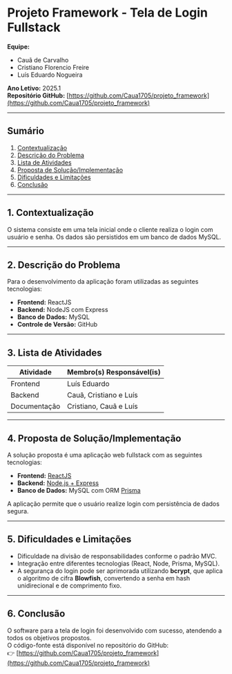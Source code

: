 # Projeto Framework - Tela de Login Fullstack

**Equipe:**  
- Cauã de Carvalho  
- Cristiano Florencio Freire  
- Luís Eduardo Nogueira  

**Ano Letivo:** 2025.1  
**Repositório GitHub:** [https://github.com/Caua1705/projeto_framework](https://github.com/Caua1705/projeto_framework)

---

## Sumário

1. [Contextualização](#1-contextualização)  
2. [Descrição do Problema](#2-descrição-do-problema)  
3. [Lista de Atividades](#3-lista-de-atividades)  
4. [Proposta de Solução/Implementação](#4-proposta-de-soluçãoimplementação)  
5. [Dificuldades e Limitações](#5-dificuldades-e-limitações)  
6. [Conclusão](#6-conclusão)

---

## 1. Contextualização

O sistema consiste em uma tela inicial onde o cliente realiza o login com usuário e senha. Os dados são persistidos em um banco de dados MySQL.

---

## 2. Descrição do Problema

Para o desenvolvimento da aplicação foram utilizadas as seguintes tecnologias:

- **Frontend:** ReactJS  
- **Backend:** NodeJS com Express  
- **Banco de Dados:** MySQL  
- **Controle de Versão:** GitHub

---

## 3. Lista de Atividades

| Atividade      | Membro(s) Responsável(is)        |
|----------------|----------------------------------|
| Frontend       | Luís Eduardo                     |
| Backend        | Cauã, Cristiano e Luís           |
| Documentação   | Cristiano, Cauã e Luís           |

---

## 4. Proposta de Solução/Implementação

A solução proposta é uma aplicação web fullstack com as seguintes tecnologias:

- **Frontend:** [ReactJS](https://react.dev/)
- **Backend:** [Node.js + Express](https://expressjs.com/pt-br/)
- **Banco de Dados:** MySQL com ORM [Prisma](https://www.prisma.io/)

A aplicação permite que o usuário realize login com persistência de dados segura.

---

## 5. Dificuldades e Limitações

- Dificuldade na divisão de responsabilidades conforme o padrão MVC.  
- Integração entre diferentes tecnologias (React, Node, Prisma, MySQL).  
- A segurança do login pode ser aprimorada utilizando **bcrypt**, que aplica o algoritmo de cifra **Blowfish**, convertendo a senha em hash unidirecional e de comprimento fixo.

---

## 6. Conclusão

O software para a tela de login foi desenvolvido com sucesso, atendendo a todos os objetivos propostos.  
O código-fonte está disponível no repositório do GitHub:  
👉 [https://github.com/Caua1705/projeto_framework](https://github.com/Caua1705/projeto_framework)